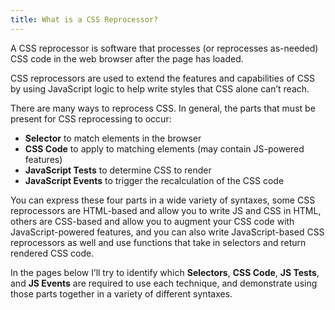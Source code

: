 ```yaml
---
title: What is a CSS Reprocessor?
---
```


A CSS reprocessor is software that processes (or reprocesses as-needed) CSS code in the web browser after the page has loaded.

CSS reprocessors are used to extend the features and capabilities of CSS by using JavaScript logic to help write styles that CSS alone can’t reach.

There are many ways to reprocess CSS. In general, the parts that must be present for CSS reprocessing to occur:

- **Selector** to match elements in the browser
- **CSS Code** to apply to matching elements (may contain JS-powered features)
- **JavaScript Tests** to determine CSS to render
- **JavaScript Events** to trigger the recalculation of the CSS code

You can express these four parts in a wide variety of syntaxes, some CSS reprocessors are HTML-based and allow you to write JS and CSS in HTML, others are CSS-based and allow you to augment your CSS code with JavaScript-powered features, and you can also write JavaScript-based CSS reprocessors as well and use functions that take in selectors and return rendered CSS code.

In the pages below I’ll try to identify which **Selectors**, **CSS Code**, **JS Tests**, and **JS Events** are required to use each technique, and demonstrate using those parts together in a variety of different syntaxes.